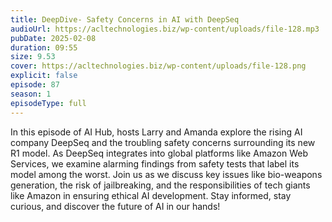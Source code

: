 ```yaml
---
title: DeepDive- Safety Concerns in AI with DeepSeq 
audioUrl: https://acltechnologies.biz/wp-content/uploads/file-128.mp3
pubDate: 2025-02-08
duration: 09:55
size: 9.53
cover: https://acltechnologies.biz/wp-content/uploads/file-128.png
explicit: false
episode: 87
season: 1
episodeType: full
---
```

In this episode of AI Hub, hosts Larry and Amanda explore the rising AI company DeepSeq and the troubling safety concerns surrounding its new R1 model. As DeepSeq integrates into global platforms like Amazon Web Services, we examine alarming findings from safety tests that label its model among the worst. Join us as we discuss key issues like bio-weapons generation, the risk of jailbreaking, and the responsibilities of tech giants like Amazon in ensuring ethical AI development. Stay informed, stay curious, and discover the future of AI in our hands!